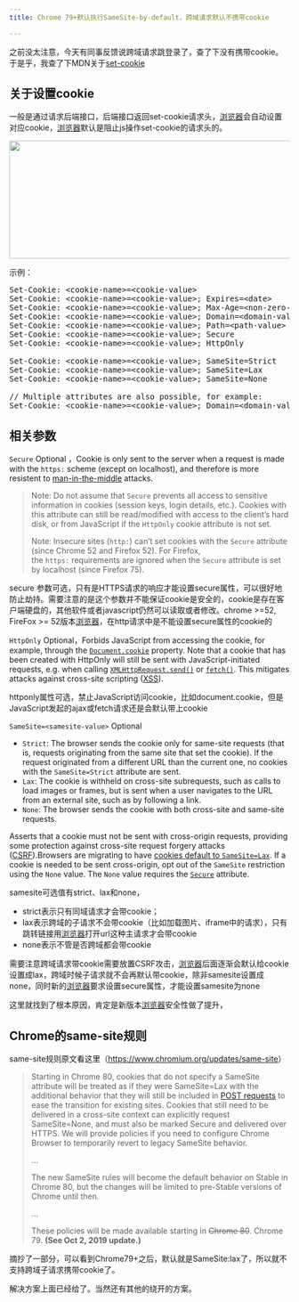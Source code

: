 ```yaml
---
title: Chrome 79+默认执行SameSite-by-default，跨域请求默认不携带cookie

---
```

之前没太注意，今天有同事反馈说跨域请求跳登录了，查了下没有携带cookie。于是乎，我查了下MDN关于[set-cookie][1]

## 关于设置cookie

一般是通过请求后端接口，后端接口返回set-cookie请求头，[浏览器](https://www.w3cdoc.com)会自动设置对应cookie，[浏览器](https://www.w3cdoc.com)默认是阻止js操作set-cookie的请求头的。


  <img loading="lazy" class="alignnone  wp-image-6097 shadow" src="https://haomou.oss-cn-beijing.aliyuncs.com/upload/2020/11/img_5fabceebde269.png" data-src="https://haomou.oss-cn-beijing.aliyuncs.com/upload/2020/11/img_5fabceebde269.png?x-oss-process=image/format,webp" alt="" width="688" height="212" srcset="https://haomou.oss-cn-beijing.aliyuncs.com/upload/2020/11/img_5fabceebde269.png?x-oss-process=image/format,webp 1536w, https://haomou.oss-cn-beijing.aliyuncs.com/upload/2020/11/img_5fabceebde269.png?x-oss-process=image/quality,q_50/resize,m_fill,w_300,h_92/format,webp 300w, https://haomou.oss-cn-beijing.aliyuncs.com/upload/2020/11/img_5fabceebde269.png?x-oss-process=image/quality,q_50/resize,m_fill,w_800,h_246/format,webp 800w, https://haomou.oss-cn-beijing.aliyuncs.com/upload/2020/11/img_5fabceebde269.png?x-oss-process=image/quality,q_50/resize,m_fill,w_768,h_236/format,webp 768w" sizes="(max-width: 688px) 100vw, 688px" />

示例：

<pre class="syntaxbox notranslate">Set-Cookie: &lt;cookie-name>=&lt;cookie-value>
Set-Cookie: &lt;cookie-name>=&lt;cookie-value>; Expires=&lt;date>
Set-Cookie: &lt;cookie-name>=&lt;cookie-value>; Max-Age=&lt;non-zero-digit>
Set-Cookie: &lt;cookie-name>=&lt;cookie-value>; Domain=&lt;domain-value>
Set-Cookie: &lt;cookie-name>=&lt;cookie-value>; Path=&lt;path-value>
Set-Cookie: &lt;cookie-name>=&lt;cookie-value>; Secure
Set-Cookie: &lt;cookie-name>=&lt;cookie-value>; HttpOnly

Set-Cookie: &lt;cookie-name>=&lt;cookie-value>; SameSite=Strict
Set-Cookie: &lt;cookie-name>=&lt;cookie-value>; SameSite=Lax
Set-Cookie: &lt;cookie-name>=&lt;cookie-value>; SameSite=None

// Multiple attributes are also possible, for example:
Set-Cookie: &lt;cookie-name>=&lt;cookie-value>; Domain=&lt;domain-value>; Secure; HttpOnly</pre>

## 相关参数

`Secure` <span class="inlineIndicator optional optionalInline">Optional ，</span>Cookie is only sent to the server when a request is made with the `https:` scheme (except on localhost), and therefore is more resistent to <a class="external" href="https://wiki.developer.mozilla.org/en-US/docs/Glossary/MitM" rel="noopener">man-in-the-middle</a> attacks.

> 
>  Note: Do not assume that <code>Secure</code> prevents all access to sensitive information in cookies (session keys, login details, etc.). Cookies with this attribute can still be read/modified with access to the client&#8217;s hard disk, or from JavaScript if the <code>HttpOnly</code> cookie attribute is not set.
> 
>
> 
>  Note: Insecure sites (<code>http:</code>) can&#8217;t set cookies with the <code>Secure</code> attribute (since Chrome 52 and Firefox 52). For Firefox, the <code>https:</code> requirements are ignored when the <code>Secure</code> attribute is set by localhost (since Firefox 75).
> 

secure 参数可选，只有是HTTPS请求的响应才能设置secure属性，可以很好地防止劫持。需要注意的是这个参数并不能保证cookie是安全的，cookie是存在客户端硬盘的，其他软件或者javascript仍然可以读取或者修改。chrome >=52, FireFox >= 52版本[浏览器](https://www.w3cdoc.com)，在http请求中是不能设置secure属性的cookie的

`HttpOnly` <span class="inlineIndicator optional optionalInline">Optional，</span>Forbids JavaScript from accessing the cookie, for example, through the [`Document.cookie`][2] property. Note that a cookie that has been created with HttpOnly will still be sent with JavaScript-initiated requests, e.g. when calling [`XMLHttpRequest.send()`][3] or [`fetch()`][4]. This mitigates attacks against cross-site scripting ([XSS][5]).

httponly属性可选，禁止JavaScript访问cookie，比如document.cookie，但是JavaScript发起的ajax或fetch请求还是会默认带上cookie

`SameSite=<samesite-value>` <span class="inlineIndicator optional optionalInline">Optional</span>

* `Strict`: The browser sends the cookie only for same-site requests (that is, requests originating from the same site that set the cookie). If the request originated from a different URL than the current one, no cookies with the `SameSite=Strict` attribute are sent.
* `Lax`: The cookie is withheld on cross-site subrequests, such as calls to load images or frames, but is sent when a user navigates to the URL from an external site, such as by following a link.
* `None`: The browser sends the cookie with both cross-site and same-site requests.

Asserts that a cookie must not be sent with cross-origin requests, providing some protection against cross-site request forgery attacks ([CSRF][6]).Browsers are migrating to have <a class="external" href="https://www.chromestatus.com/feature/5088147346030592" rel="noopener">cookies default to <code>SameSite=Lax</code></a>. If a cookie is needed to be sent cross-origin, opt out of the `SameSite` restriction using the `None` value. The `None` value requires the [`Secure`][7] attribute.

samesite可选值有strict、lax和none，

* strict表示只有同域请求才会带cookie；
* lax表示跨域的子请求不会带cookie（比如加载图片、iframe中的请求），只有跳转链接用[浏览器](https://www.w3cdoc.com)打开url这种主请求才会带cookie
* none表示不管是否跨域都会带cookie

需要注意跨域请求带cookie需要放置CSRF攻击，[浏览器](https://www.w3cdoc.com)后面逐渐会默认给cookie设置成lax，跨域时候子请求就不会再默认带cookie，除非samesite设置成none，同时新的[浏览器](https://www.w3cdoc.com)要求设置secure属性，才能设置samesite为none

这里就找到了根本原因，肯定是新版本[浏览器](https://www.w3cdoc.com)安全性做了提升，

## Chrome的same-site规则

same-site规则原文看这里（<https://www.chromium.org/updates/same-site>）

> Starting in Chrome 80, cookies that do not specify a SameSite attribute will be treated as if they were SameSite=Lax with the additional behavior that they will still be included in [POST requests][8] to ease the transition for existing sites. Cookies that still need to be delivered in a cross-site context can explicitly request SameSite=None, and must also be marked Secure and delivered over HTTPS. We will provide policies if you need to configure Chrome Browser to temporarily revert to legacy SameSite behavior.
>
> &#8230;
>
> The new SameSite rules will become the default behavior on Stable in Chrome 80, but the changes will be limited to pre-Stable versions of Chrome until then.
>
> &#8230;
>
> These policies will be made available starting in <span style="text-decoration: line-through;">Chrome 80</span>. Chrome 79. **(See Oct 2, 2019 update.)**

摘抄了一部分，可以看到Chrome79+之后，默认就是SameSite:lax了，所以就不支持跨域子请求携带cookie了。

解决方案上面已经给了。当然还有其他的绕开的方案。

 [1]: https://developer.mozilla.org/en-US/docs/Web/HTTP/Headers/Set-Cookie
 [2]: https://developer.mozilla.org/en-US/docs/Web/API/Document/cookie
 [3]: https://developer.mozilla.org/en-US/docs/Web/API/XMLHttpRequest/send
 [4]: https://developer.mozilla.org/en-US/docs/Web/API/Fetch
 [5]: https://developer.mozilla.org/en-US/docs/Glossary/XSS
 [6]: https://developer.mozilla.org/en-US/docs/Glossary/CSRF
 [7]: https://developer.mozilla.org/en-US/docs/Web/HTTP/Headers/Set-Cookie#Secure
 [8]: https://www.chromestatus.com/feature/5088147346030592
